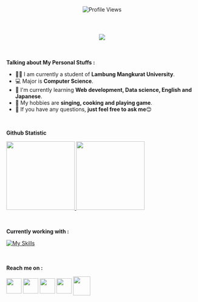 <div align="center">
  <img src="https://komarev.com/ghpvc/?username=Joysitorus&style=for-the-badge" alt="Profile Views">
</div>

<br>

<h1 align="center">
  <a href="https://git.io/typing-svg">
    <img src="https://readme-typing-svg.herokuapp.com/?lines=Hello,+There!+👋;I'm+Joy+Sitorus+Pane;Nice+to+meet+you!;&center=true&size=30">
  </a>
</h1>

<br>

**Talking about My Personal Stuffs :**

- 👨‍🏛 I am currently a student of **Lambung Mangkurat University**.
- 💻 Major is **Computer Science**.
- 🌱 I'm currently learning **Web development, Data science, English and Japanese**. 
- 🤔 My hobbies are **singing, cooking and playing game**.
- 💬 If you have any questions, **just feel free to ask me**:blush:
<br>

<p align="left"><b>Github Statistic</b></p>
<p align="left">
<a href="https://github.com/Joysitorus">
  <img height="180em" src="https://github-readme-stats-eight-theta.vercel.app/api?username=Joysitorus&show_icons=true&theme=algolia&include_all_commits=true&count_private=true"/>
  <img height="180em" src="https://github-readme-stats-eight-theta.vercel.app/api/top-langs/?username=Joysitorus&layout=compact&langs_count=8&theme=algolia"/>
</a>
</p>

<br>

<p align="left"><b>Currently working with :</b></p>
<div align="left">
  <a href="https://skills.thijs.gg">
    <img src="https://skills.thijs.gg/icons?i=java,python,javascript,nodejs,css,html,bootstrap,php,github,mysql,figma&theme=light" alt="My Skills">
  </a>
</div>

<br>
<br>

<p align="left"><b>Reach me  on : </b></p>
<p align="left">
<a href="https://www.linkedin.com/in/joysitoruspane" target="blank"><img align="center" src="https://cdn-icons-png.flaticon.com/512/3536/3536505.png" height="40" width="40" /></a>
<a href="https://www.instagram.com/joysitorusp_" target="blank"><img align="center" src="https://cdn-icons-png.flaticon.com/512/2111/2111463.png" height="40" width="40" /></a>
<a href="https://www.kaggle.com/joysitoruspane" target="blank"><img align="center" src="https://cdn4.iconfinder.com/data/icons/logos-and-brands/512/189_Kaggle_logo_logos-1024.png" height="40" width="40" /></a>
<a href="discordapp.com/users/671686179887775745" target="blank"><img align="center" src="https://cdn-icons-png.flaticon.com/512/2504/2504896.png" height="40" width="40" /></a>
<a href="mailto:joysitoruspane@gmail.com" target="blank"><img align="center" src="https://cdn-icons-png.flaticon.com/512/888/888853.png" height="50" width="45" /></a>
